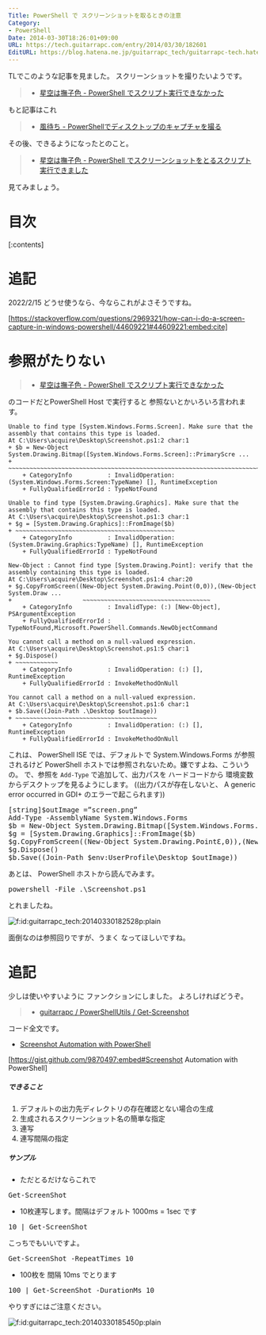 ```yaml
---
Title: PowerShell で スクリーンショットを取るときの注意
Category:
- PowerShell
Date: 2014-03-30T18:26:01+09:00
URL: https://tech.guitarrapc.com/entry/2014/03/30/182601
EditURL: https://blog.hatena.ne.jp/guitarrapc_tech/guitarrapc-tech.hatenablog.com/atom/entry/12921228815720982466
---
```


TLでこのような記事を見ました。
スクリーンショットを撮りたいようです。

> - [星空は撫子色 - PowerShell でスクリプト実行できなかった](https://muu000.net/wordpress/?p=1513)

もと記事はこれ

> - [風待ち - PowerShellでディスクトップのキャプチャを撮る](https://kazemati.blogspot.jp/2010/10/powershell.html)

その後、できるようになったとのこと。

> - [星空は撫子色 - PowerShell でスクリーンショットをとるスクリプト実行できました](https://muu000.net/wordpress/?p=1513)

見てみましょう。


# 目次

[:contents]

# 追記

2022/2/15 どうせ使うなら、今ならこれがよさそうですね。

[https://stackoverflow.com/questions/2969321/how-can-i-do-a-screen-capture-in-windows-powershell/44609221#44609221:embed:cite]




# 参照がたりない

> - [星空は撫子色 - PowerShell でスクリプト実行できなかった](https://muu000.net/wordpress/?p=1513)

のコードだとPowerShell Host で実行すると 参照ないとかいろいろ言われます。

```
Unable to find type [System.Windows.Forms.Screen]. Make sure that the assembly that contains this type is loaded.
At C:\Users\acquire\Desktop\Screenshot.ps1:2 char:1
+ $b = New-Object System.Drawing.Bitmap([System.Windows.Forms.Screen]::PrimaryScre ...
+ ~~~~~~~~~~~~~~~~~~~~~~~~~~~~~~~~~~~~~~~~~~~~~~~~~~~~~~~~~~~~~~~~~~~~~~~~~~~~~~~~
    + CategoryInfo          : InvalidOperation: (System.Windows.Forms.Screen:TypeName) [], RuntimeException
    + FullyQualifiedErrorId : TypeNotFound

Unable to find type [System.Drawing.Graphics]. Make sure that the assembly that contains this type is loaded.
At C:\Users\acquire\Desktop\Screenshot.ps1:3 char:1
+ $g = [System.Drawing.Graphics]::FromImage($b)
+ ~~~~~~~~~~~~~~~~~~~~~~~~~~~~~~~~~~~~~~~~~~~~~
    + CategoryInfo          : InvalidOperation: (System.Drawing.Graphics:TypeName) [], RuntimeException
    + FullyQualifiedErrorId : TypeNotFound

New-Object : Cannot find type [System.Drawing.Point]: verify that the assembly containing this type is loaded.
At C:\Users\acquire\Desktop\Screenshot.ps1:4 char:20
+ $g.CopyFromScreen((New-Object System.Drawing.Point(0,0)),(New-Object System.Draw ...
+                    ~~~~~~~~~~~~~~~~~~~~~~~~~~~~~~~~~~~~
    + CategoryInfo          : InvalidType: (:) [New-Object], PSArgumentException
    + FullyQualifiedErrorId : TypeNotFound,Microsoft.PowerShell.Commands.NewObjectCommand

You cannot call a method on a null-valued expression.
At C:\Users\acquire\Desktop\Screenshot.ps1:5 char:1
+ $g.Dispose()
+ ~~~~~~~~~~~~
    + CategoryInfo          : InvalidOperation: (:) [], RuntimeException
    + FullyQualifiedErrorId : InvokeMethodOnNull

You cannot call a method on a null-valued expression.
At C:\Users\acquire\Desktop\Screenshot.ps1:6 char:1
+ $b.Save((Join-Path .\Desktop $outImage))
+ ~~~~~~~~~~~~~~~~~~~~~~~~~~~~~~~~~~~~~~~~
    + CategoryInfo          : InvalidOperation: (:) [], RuntimeException
    + FullyQualifiedErrorId : InvokeMethodOnNull
```

これは、 PowerShell ISE では、デフォルトで System.Windows.Forms が参照されるけど PowerShell ホストでは参照されないため。嫌ですよね、こういうの。
で、参照を ```Add-Type``` で追加して、出力パスを ハードコードから 環境変数からデスクトップを見るようにします。 ((出力パスが存在しないと、 A generic error occurred in GDI+ のエラーで起こられます))

<pre class="brush: powershell;">
&#91;string&#93;$outImage =”screen.png”
Add-Type -AssemblyName System.Windows.Forms
$b = New-Object System.Drawing.Bitmap&#40&#91;System.Windows.Forms.Screen&#93;&#58;&#58;PrimaryScreen.Bounds.Width,&#91;System.Windows.Forms.Screen&#93;&#58;&#58;PrimaryScreen.Bounds.Height&#41
$g = &#91;System.Drawing.Graphics&#93;&#58;&#58;FromImage&#40$b&#41
$g.CopyFromScreen&#40&#40New-Object System.Drawing.Point&#400,0&#41&#41,&#40New-Object System.Drawing.Point&#400,0&#41&#41,$b.Size&#41
$g.Dispose&#40&#41
$b.Save&#40&#40Join-Path $env&#58;UserProfile\Desktop $outImage&#41&#41
</pre>

あとは、 PowerShell ホストから読んでみます。

<pre class="brush: powershell;">
powershell -File .\Screenshot.ps1
</pre>

とれましたね。

<p><span itemscope itemtype="https://schema.org/Photograph"><img src="https://cdn-ak.f.st-hatena.com/images/fotolife/g/guitarrapc_tech/20140330/20140330182528.png" alt="f:id:guitarrapc_tech:20140330182528p:plain" title="f:id:guitarrapc_tech:20140330182528p:plain" class="hatena-fotolife" itemprop="image"></span></p>

面倒なのは参照回りですが、うまく なってほしいですね。

# 追記

少しは使いやすいように ファンクションにしました。
よろしければどうぞ。

> - [guitarrapc / PowerShellUtils / Get-Screenshot](https://github.com/guitarrapc/PowerShellUtil/blob/master/Get-Screenshot/Get-ScreenShot.ps1)

コード全文です。

- [Screenshot Automation with PowerShell](https://gist.github.com/9870497)

[https://gist.github.com/9870497:embed#Screenshot Automation with PowerShell]



##### できること

1. デフォルトの出力先ディレクトリの存在確認とない場合の生成
1. 生成されるスクリーンショット名の簡単な指定
1. 連写
1. 連写間隔の指定

##### サンプル

- ただとるだけならこれで

<pre class="brush: powershell;">
Get-ScreenShot
</pre>

- 10枚連写します。間隔はデフォルト 1000ms = 1sec です

<pre class="brush: powershell;">
10 | Get-ScreenShot
</pre>

こっちでもいいですよ。
<pre class="brush: powershell;">
Get-ScreenShot -RepeatTimes 10
</pre>

- 100枚を 間隔 10ms でとります

<pre class="brush: powershell;">
100 | Get-ScreenShot -DurationMs 10
</pre>

やりすぎにはご注意ください。

<p><span itemscope itemtype="https://schema.org/Photograph"><img src="https://cdn-ak.f.st-hatena.com/images/fotolife/g/guitarrapc_tech/20140330/20140330185450.png" alt="f:id:guitarrapc_tech:20140330185450p:plain" title="f:id:guitarrapc_tech:20140330185450p:plain" class="hatena-fotolife" itemprop="image"></span></p>
